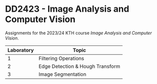 # DD2423 - Image Analysis and Computer Vision

Assignments for the 2023/24 KTH course <em>Image Analysis and Computer Vision</em>.

| Laboratory | Topic              
| -------- | ------------------------ 
| 1        | Filtering Operations           |
| 2        | Edge Detection & Hough Transform |
| 3        | Image Segmentation    |
